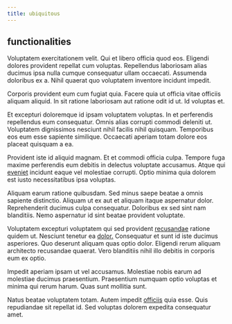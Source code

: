 ```yaml
---
title: ubiquitous
---
```


## functionalities

Voluptatem exercitationem velit. Qui et libero officia quod eos. Eligendi dolores provident repellat cum voluptas. Repellendus laboriosam alias ducimus ipsa nulla cumque consequatur ullam occaecati. Assumenda doloribus ex a. Nihil quaerat quo voluptatem inventore incidunt impedit.

Corporis provident eum cum fugiat quia. Facere quia ut officia vitae officiis aliquam aliquid. In sit ratione laboriosam aut ratione odit id ut. Id voluptas et.

Et excepturi doloremque id ipsam voluptatem voluptas. In et perferendis repellendus eum consequatur. Omnis alias corrupti commodi deleniti ut. Voluptatem dignissimos nesciunt nihil facilis nihil quisquam. Temporibus eos eum esse sapiente similique. Occaecati aperiam totam dolore eos placeat quisquam a ea.

Provident iste id aliquid magnam. Et et commodi officia culpa. Tempore fuga maxime perferendis eum debitis in delectus voluptate accusamus. Atque qui [eveniet](/facere/odit/licensed_granite_salad.md) incidunt eaque vel molestiae corrupti. Optio minima quia dolorem est iusto necessitatibus ipsa voluptas.

Aliquam earum ratione quibusdam. Sed minus saepe beatae a omnis sapiente distinctio. Aliquam ut ex aut et aliquam itaque aspernatur dolor. Reprehenderit ducimus culpa consequatur. Doloribus ex sed sint nam blanditiis. Nemo aspernatur id sint beatae provident voluptate.

Voluptatem excepturi voluptatem qui sed provident [recusandae](/alias/executive_sms.md) ratione quidem ut. Nesciunt tenetur ea [dolor.](/earum/quo/dolorem/ergonomic_wooden_cheese_oklahoma.md) Consequatur et sunt id iste ducimus asperiores. Quo deserunt aliquam quas optio dolor. Eligendi rerum aliquam architecto recusandae quaerat. Vero blanditiis nihil illo debitis in corporis eum ex optio.

Impedit aperiam ipsam ut vel accusamus. Molestiae nobis earum ad molestiae ducimus praesentium. Praesentium numquam optio voluptas et minima qui rerum harum. Quas sunt mollitia sunt.

Natus beatae voluptatem totam. Autem impedit [officiis](/facere/adipisci/quam/saint_vincent_and_the_grenadines.md) quia esse. Quis repudiandae sit repellat id. Sed voluptas dolorem expedita consequatur amet.

